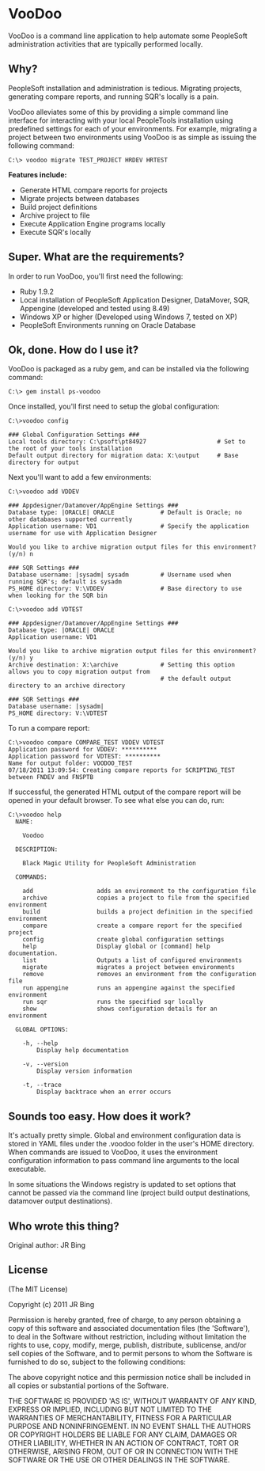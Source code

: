 VooDoo
===========

VooDoo is a command line application to help automate some PeopleSoft
administration activities that are typically performed locally.

Why?
---- 

PeopleSoft installation and administration is tedious.
Migrating projects, generating compare reports, and running SQR's
locally is a pain.

VooDoo alleviates some of this by providing a simple command line
interface for interacting with your local PeopleTools installation
using predefined settings for each of your environments. For example,
migrating a project between two environments using VooDoo is as simple
as issuing the following command:

    C:\> voodoo migrate TEST_PROJECT HRDEV HRTEST

**Features include:**

* Generate HTML compare reports for projects
* Migrate projects between databases
* Build project definitions
* Archive project to file
* Execute Application Engine programs locally
* Execute SQR's locally


Super. What are the requirements?
---------------------------------

In order to run VooDoo, you'll first need the following:

* Ruby 1.9.2 
* Local installation of PeopleSoft Application Designer, DataMover, SQR, Appengine (developed and tested using 8.49)
* Windows XP or higher (Developed using Windows 7, tested on XP)
* PeopleSoft Environments running on Oracle Database

Ok, done. How do I use it?
--------------------------

VooDoo is packaged as a ruby gem, and can be installed via the following command:  

    C:\> gem install ps-voodoo

Once installed, you'll first need to setup the global configuration:

    C:\>voodoo config

    ### Global Configuration Settings ###
    Local tools directory: C:\psoft\pt84927                    # Set to the root of your tools installation
    Default output directory for migration data: X:\output     # Base directory for output

Next you'll want to add a few environments:

    C:\>voodoo add VDDEV

    ### Appdesigner/Datamover/AppEngine Settings ###
    Database type: |ORACLE| ORACLE             # Default is Oracle; no other databases supported currently
    Application username: VD1                  # Specify the application username for use with Application Designer

    Would you like to archive migration output files for this environment? (y/n) n

    ### SQR Settings ###
    Database username: |sysadm| sysadm         # Username used when running SQR's; default is sysadm
    PS_HOME directory: V:\VDDEV                # Base directory to use when looking for the SQR bin

    C:\>voodoo add VDTEST

    ### Appdesigner/Datamover/AppEngine Settings ###
    Database type: |ORACLE| ORACLE
    Application username: VD1

    Would you like to archive migration output files for this environment? (y/n) y
    Archive destination: X:\archive            # Setting this option allows you to copy migration output from
                                               # the default output directory to an archive directory

    ### SQR Settings ###
    Database username: |sysadm|
    PS_HOME directory: V:\VDTEST

To run a compare report: 

    C:\>voodoo compare COMPARE_TEST VDDEV VDTEST
    Application password for VDDEV: **********
    Application password for VDTEST: **********
    Name for output folder: VOODOO_TEST
    07/18/2011 13:09:54: Creating compare reports for SCRIPTING_TEST between FNDEV and FNSPTB

If successful, the generated HTML output of the compare report will be
opened in your default browser. To see what else you can do, run:

    C:\>voodoo help
      NAME:

        Voodoo

      DESCRIPTION:

        Black Magic Utility for PeopleSoft Administration

      COMMANDS:

        add                  adds an environment to the configuration file
        archive              copies a project to file from the specified environment
        build                builds a project definition in the specified environment
        compare              create a compare report for the specified project
        config               create global configuration settings
        help                 Display global or [command] help documentation.
        list                 Outputs a list of configured environments
        migrate              migrates a project between environments
        remove               removes an environment from the configuration file
        run appengine        runs an appengine against the specified environment
        run sqr              runs the specified sqr locally
        show                 shows configuration details for an environment

      GLOBAL OPTIONS:

        -h, --help
            Display help documentation

        -v, --version
            Display version information

        -t, --trace
            Display backtrace when an error occurs



Sounds too easy.  How does it work?
----------------------------------

It's actually pretty simple. Global and environment configuration data
is stored in YAML files under the .voodoo folder in the user's HOME
directory. When commands are issued to VooDoo, it uses the environment
configuration information to pass command line arguments to the local
executable.

In some situations the Windows registry is updated to set options
that cannot be passed via the command line (project build output
destinations, datamover output destinations).


Who wrote this thing?
---------------------

Original author: JR Bing

License
-------

(The MIT License) 

Copyright (c) 2011 JR Bing

Permission is hereby granted, free of charge, to any person obtaining
a copy of this software and associated documentation files (the
'Software'), to deal in the Software without restriction, including
without limitation the rights to use, copy, modify, merge, publish,
distribute, sublicense, and/or sell copies of the Software, and to
permit persons to whom the Software is furnished to do so, subject to
the following conditions:

The above copyright notice and this permission notice shall be included
in all copies or substantial portions of the Software.

THE SOFTWARE IS PROVIDED 'AS IS', WITHOUT WARRANTY OF ANY KIND,
EXPRESS OR IMPLIED, INCLUDING BUT NOT LIMITED TO THE WARRANTIES OF
MERCHANTABILITY, FITNESS FOR A PARTICULAR PURPOSE AND NONINFRINGEMENT.
IN NO EVENT SHALL THE AUTHORS OR COPYRIGHT HOLDERS BE LIABLE FOR ANY
CLAIM, DAMAGES OR OTHER LIABILITY, WHETHER IN AN ACTION OF CONTRACT,
TORT OR OTHERWISE, ARISING FROM, OUT OF OR IN CONNECTION WITH THE
SOFTWARE OR THE USE OR OTHER DEALINGS IN THE SOFTWARE.
